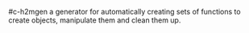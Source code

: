 #c-h2mgen
a generator for automatically creating sets of functions to create objects, manipulate them and clean them up.